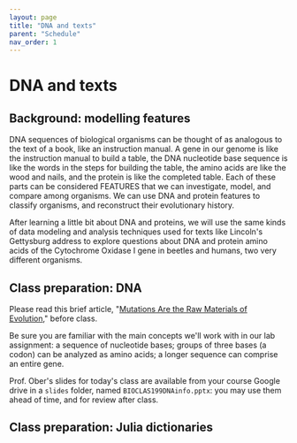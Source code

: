 ```yaml
---
layout: page
title: "DNA and texts"
parent: "Schedule"
nav_order: 1
---
```


# DNA and texts

## Background: modelling features

DNA sequences of biological organisms can be thought of as analogous to the text of a book, like an instruction manual.  A gene in our genome is like the instruction manual to build a table, the DNA nucleotide base sequence is like the words in the steps for building the table, the amino acids are like the wood and nails, and the protein is like the completed table.  Each of these parts can be considered FEATURES that we can investigate, model, and compare among organisms. We can use DNA and protein features to classify organisms, and reconstruct their evolutionary history.
 
After learning a little bit about DNA and proteins, we will use the same kinds of data modeling and analysis techniques used for texts like Lincoln's Gettysburg address to explore questions about DNA and protein amino acids of the Cytochrome Oxidase I gene in beetles and humans, two very different organisms.


## Class preparation: DNA

Please read this brief article, "[Mutations Are the Raw Materials of Evolution](https://www.nature.com/scitable/knowledge/library/mutations-are-the-raw-materials-of-evolution-17395346/)," before class.

Be sure you are familiar with the main concepts we'll work with in our lab assignment: a sequence of nucleotide bases; groups of three bases (a codon) can be analyzed as amino acids; a longer sequence can comprise an entire gene.

Prof. Ober's slides for today's class are available from your course Google drive in a `slides` folder, named `BIOCLAS199DNAinfo.pptx`: you may use them ahead of time, and for review after class.


## Class preparation: Julia dictionaries



